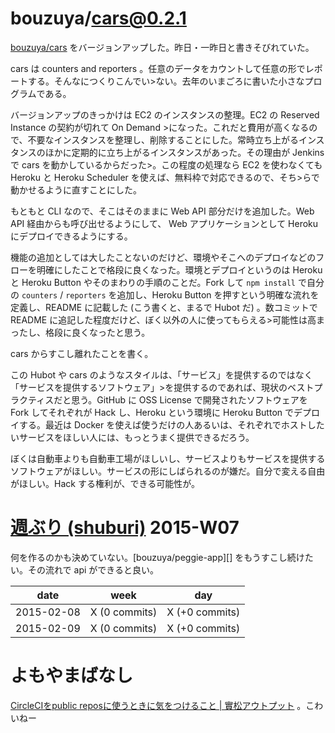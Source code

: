 # bouzuya/cars@0.2.1

[bouzuya/cars][] をバージョンアップした。昨日・一昨日と書きそびれていた。

cars は counters and reporters 。任意のデータをカウントして任意の形でレポートする。そんなにつくりこんでい>ない。去年のいまごろに書いた小さなプログラムである。

バージョンアップのきっかけは EC2 のインスタンスの整理。EC2 の Reserved Instance の契約が切れて On Demand >になった。これだと費用が高くなるので、不要なインスタンスを整理し、削除することにした。常時立ち上がるインスタンスのほかに定期的に立ち上がるインスタンスがあった。その理由が Jenkins で cars を動かしているからだった>。この程度の処理なら EC2 を使わなくても Heroku と Heroku Scheduler を使えば、無料枠で対応できるので、そち>らで動かせるように直すことにした。

もともと CLI なので、そこはそのままに Web API 部分だけを追加した。Web API 経由からも呼び出せるようにして、 Web アプリケーションとして Heroku にデプロイできるようにする。

機能の追加としては大したことないのだけど、環境やそこへのデプロイなどのフローを明確にしたことで格段に良くなった。環境とデプロイというのは Heroku と Heroku Button やそのまわりの手順のことだ。Fork して `npm install` で自分の `counters` / `reporters` を追加し、Heroku Button を押すという明確な流れを定義し、README に記載した (こう書くと、まるで Hubot だ) 。数コミットで README に追記した程度だけど、ぼく以外の人に使ってもらえる>可能性は高まったし、格段に良くなったと思う。

cars からすこし離れたことを書く。

この Hubot や cars のようなスタイルは、「サービス」を提供するのではなく「サービスを提供するソフトウェア」>を提供するのであれば、現状のベストプラクティスだと思う。GitHub に OSS License で開発されたソフトウェアを Fork してそれぞれが Hack し、Heroku という環境に Heroku Button でデプロイする。最近は Docker を使えば使うだけの人あるいは、それぞれでホストしたいサービスをほしい人には、もっとうまく提供できるだろう。

ぼくは自動車よりも自動車工場がほしいし、サービスよりもサービスを提供するソフトウェアがほしい。サービスの形にしばられるのが嫌だ。自分で変える自由がほしい。Hack する権利が、できる可能性が。

# [週ぶり (shuburi)][shuburi] 2015-W07

何を作るのかも決めていない。[bouzuya/peggie-app][] をもうすこし続けたい。その流れで api ができると良い。

date       | week           | day
-----------|----------------|-----------------
2015-02-08 | X (0 commits)  | X (+0 commits)
2015-02-09 | X (0 commits)  | X (+0 commits)

# よもやまばなし

[CircleCIをpublic reposに使うときに気をつけること | 實松アウトプット](http://b.hatena.ne.jp/entry/241205385/comment/bouzuya) 。こわいねー

[shuburi]: http://shuburi.org
[bouzuya/cars]: https://github.com/bouzuya/cars
